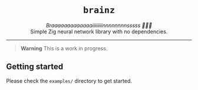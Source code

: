 <div align="center">
    <h1><code>brainz</code></h1>
    <i>Braaaaaaaaaaaaaiiiiiiiinnnnnnnnsssss 🧠🧟‍♂️</i>
    <br/>
    Simple Zig neural network library with no dependencies.
    <hr>
</div>

> **Warning**
> This is a work in progress.

## Getting started
 Please check the `examples/` directory to get started.